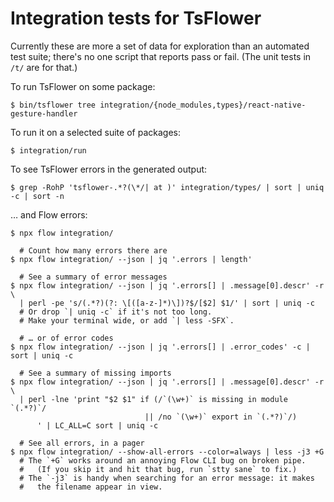 # Integration tests for TsFlower

Currently these are more a set of data for exploration than an automated
test suite; there's no one script that reports pass or fail.  (The unit
tests in `/t/` are for that.)

To run TsFlower on some package:

    $ bin/tsflower tree integration/{node_modules,types}/react-native-gesture-handler

To run it on a selected suite of packages:

    $ integration/run

To see TsFlower errors in the generated output:

    $ grep -RohP 'tsflower-.*?(\*/| at )' integration/types/ | sort | uniq -c | sort -n

… and Flow errors:

    $ npx flow integration/

      # Count how many errors there are
    $ npx flow integration/ --json | jq '.errors | length'

      # See a summary of error messages
    $ npx flow integration/ --json | jq '.errors[] | .message[0].descr' -r \
      | perl -pe 's/(.*?)(?: \[([a-z-]*)\])?$/[$2] $1/' | sort | uniq -c
      # Or drop `| uniq -c` if it's not too long.
      # Make your terminal wide, or add `| less -SFX`.

      # … or of error codes
    $ npx flow integration/ --json | jq '.errors[] | .error_codes' -c | sort | uniq -c

      # See a summary of missing imports
    $ npx flow integration/ --json | jq '.errors[] | .message[0].descr' -r \
      | perl -lne 'print "$2 $1" if (/`(\w+)` is missing in module `(.*?)`/
                                  || /no `(\w+)` export in `(.*?)`/)
          ' | LC_ALL=C sort | uniq -c

      # See all errors, in a pager
    $ npx flow integration/ --show-all-errors --color=always | less -j3 +G
      # The `+G` works around an annoying Flow CLI bug on broken pipe.
      #   (If you skip it and hit that bug, run `stty sane` to fix.)
      # The `-j3` is handy when searching for an error message: it makes
      #   the filename appear in view.
